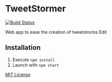 # TweetStormer

[![Build Status](https://travis-ci.org/arnaubt/TweetStormer.svg?branch=master)](https://travis-ci.org/arnaubt/TweetStormer)

Web app to ease the creation of tweetstorms Edit

## Installation

1. Execute `npm install`
2. Launch with `npm start`

[MIT License](LICENSE)
